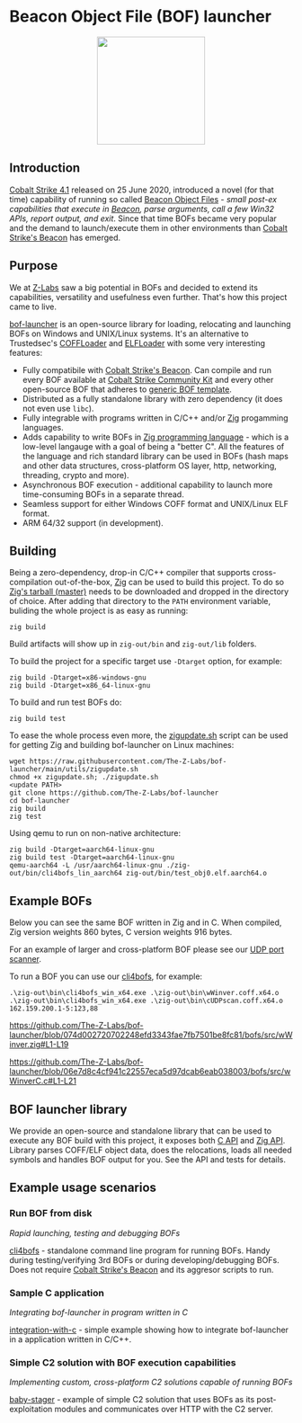 # Beacon Object File (BOF) launcher

<p align="center">
  <img src="https://github.com/The-Z-Labs/bof-launcher/assets/4785347/990ad1fb-c35b-48cf-a0db-aed3c825d149" width="192" height="192" />
</p>

## Introduction

[Cobalt Strike 4.1](https://www.cobaltstrike.com/blog/cobalt-strike-4-1-the-mark-of-injection/) released on 25 June 2020, introduced a novel (for that time) capability of running so called [Beacon Object Files](https://hstechdocs.helpsystems.com/manuals/cobaltstrike/current/userguide/content/topics/beacon-object-files_main.htm) - *small post-ex capabilities that execute in [Beacon](https://www.cobaltstrike.com/), parse arguments, call a few Win32 APIs, report output, and exit*. Since that time BOFs became very popular and the demand to launch/execute them in other environments than [Cobalt Strike's Beacon](https://www.cobaltstrike.com/) has emerged.

## Purpose

We at [Z-Labs](https://z-labs.eu) saw a big potential in BOFs and decided to extend its capabilities, versatility and usefulness even further. That's how this project came to live.

[bof-launcher](bof-launcher) is an open-source library for loading, relocating and launching BOFs on Windows and UNIX/Linux systems. It's an alternative to Trustedsec's [COFFLoader](https://github.com/trustedsec/COFFLoader) and [ELFLoader](https://github.com/trustedsec/ELFLoader) with some very interesting features:

- Fully compatibile with [Cobalt Strike's Beacon](https://www.cobaltstrike.com/). Can compile and run every BOF available at [Cobalt Strike Community Kit](https://cobalt-strike.github.io/community_kit/) and every other open-source BOF that adheres to [generic BOF template](https://github.com/Cobalt-Strike/bof_template).
- Distributed as a fully standalone library with zero dependency (it does not even use `libc`).
- Fully integrable with programs written in C/C++ and/or [Zig](https://ziglang.org/) progamming languages.
- Adds capability to write BOFs in [Zig programming language](https://ziglang.org/) - which is a low-level langauge with a goal of being a "better C". All the features of the language and rich standard library can be used in BOFs (hash maps and other data structures, cross-platform OS layer, http, networking, threading, crypto and more).
- Asynchronous BOF execution - additional capability to launch more time-consuming BOFs in a separate thread. 
- Seamless support for either Windows COFF format and UNIX/Linux ELF format.
- ARM 64/32 support (in development).

## Building

Being a zero-dependency, drop-in C/C++ compiler that supports cross-compilation out-of-the-box, [Zig](https://ziglang.org/) can be used to build this project. To do so [Zig's tarball (master)](https://ziglang.org/download/) needs to be downloaded and dropped in the directory of choice. After adding that directory to the `PATH` environment variable, buliding the whole project is as easy as running:

    zig build

Build artifacts will show up in `zig-out/bin` and `zig-out/lib` folders.

To build the project for a specific target use `-Dtarget` option, for example:

    zig build -Dtarget=x86-windows-gnu
    zig build -Dtarget=x86_64-linux-gnu

To build and run test BOFs do:

    zig build test

To ease the whole process even more, the [zigupdate.sh](utils/zigupdate.sh) script can be used for getting Zig and building bof-launcher on Linux machines:

```
wget https://raw.githubusercontent.com/The-Z-Labs/bof-launcher/main/utils/zigupdate.sh
chmod +x zigupdate.sh; ./zigupdate.sh
<update PATH>
git clone https://github.com/The-Z-Labs/bof-launcher
cd bof-launcher
zig build
zig test
```

Using qemu to run on non-native architecture:

    zig build -Dtarget=aarch64-linux-gnu
    zig build test -Dtarget=aarch64-linux-gnu
    qemu-aarch64 -L /usr/aarch64-linux-gnu ./zig-out/bin/cli4bofs_lin_aarch64 zig-out/bin/test_obj0.elf.aarch64.o

## Example BOFs

Below you can see the same BOF written in Zig and in C. When compiled, Zig version weights 860 bytes, C version weights 916 bytes.

For an example of larger and cross-platform BOF please see our [UDP port scanner](bofs/src/cUDPscan.zig).

To run a BOF you can use our [cli4bofs](examples/cli4bofs), for example:

    .\zig-out\bin\cli4bofs_win_x64.exe .\zig-out\bin\wWinver.coff.x64.o
    .\zig-out\bin\cli4bofs_win_x64.exe .\zig-out\bin\cUDPscan.coff.x64.o 162.159.200.1-5:123,88

https://github.com/The-Z-Labs/bof-launcher/blob/074d002720702248efd3343fae7fb7501be8fc81/bofs/src/wWinver.zig#L1-L19

https://github.com/The-Z-Labs/bof-launcher/blob/06e7d8c4cf941c22557eca5d97dcab6eab038003/bofs/src/wWinverC.c#L1-L21

## BOF launcher library

We provide an open-source and standalone library that can be used to execute any BOF build with this project, it exposes both [C API](include/bof.h) and [Zig API](include/bof.zig). Library parses COFF/ELF object data, does the relocations, loads all needed symbols and handles BOF output for you. See the API and tests for details.

## Example usage scenarios

### Run BOF from disk

*Rapid launching, testing and debugging BOFs*

[cli4bofs](examples/cli4bofs) - standalone command line program for running BOFs. Handy during testing/verifying 3rd BOFs or during developing/debugging BOFs. Does not require [Cobalt Strike's Beacon](https://www.cobaltstrike.com/) and its aggresor scripts to run.

### Sample C application

*Integrating bof-launcher in program written in C*

[integration-with-c](examples/integration-with-c) - simple example showing how to integrate bof-launcher in a application written in C/C++.

### Simple C2 solution with BOF execution capabilities

*Implementing custom, cross-platform C2 solutions capable of running BOFs*

[baby-stager](examples/baby-stager) - example of simple C2 solution that uses BOFs as its post-exploitation modules and communicates over HTTP with the C2 server.
